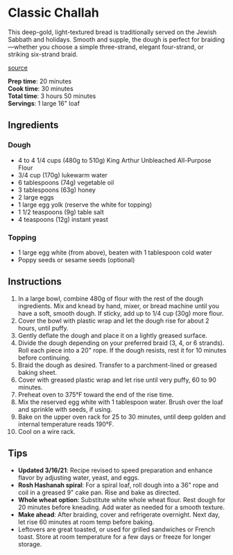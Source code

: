 # Classic Challah

This deep-gold, light-textured bread is traditionally served on the Jewish Sabbath and holidays. Smooth and supple, the dough is perfect for braiding—whether you choose a simple three-strand, elegant four-strand, or striking six-strand braid.

[source](https://www.kingarthurbaking.com/recipes/classic-challah-recipe)

**Prep time**: 20 minutes  
**Cook time**: 30 minutes  
**Total time**: 3 hours 50 minutes  
**Servings**: 1 large 16" loaf

## Ingredients

### Dough

- 4 to 4 1/4 cups (480g to 510g) King Arthur Unbleached All-Purpose Flour
- 3/4 cup (170g) lukewarm water
- 6 tablespoons (74g) vegetable oil
- 3 tablespoons (63g) honey
- 2 large eggs
- 1 large egg yolk (reserve the white for topping)
- 1 1/2 teaspoons (9g) table salt
- 4 teaspoons (12g) instant yeast

### Topping

- 1 large egg white (from above), beaten with 1 tablespoon cold water
- Poppy seeds or sesame seeds (optional)

## Instructions

1. In a large bowl, combine 480g of flour with the rest of the dough ingredients. Mix and knead by hand, mixer, or bread machine until you have a soft, smooth dough. If sticky, add up to 1/4 cup (30g) more flour.
2. Cover the bowl with plastic wrap and let the dough rise for about 2 hours, until puffy.
3. Gently deflate the dough and place it on a lightly greased surface.
4. Divide the dough depending on your preferred braid (3, 4, or 6 strands). Roll each piece into a 20" rope. If the dough resists, rest it for 10 minutes before continuing.
5. Braid the dough as desired. Transfer to a parchment-lined or greased baking sheet.
6. Cover with greased plastic wrap and let rise until very puffy, 60 to 90 minutes.
7. Preheat oven to 375°F toward the end of the rise time.
8. Mix the reserved egg white with 1 tablespoon water. Brush over the loaf and sprinkle with seeds, if using.
9. Bake on the upper oven rack for 25 to 30 minutes, until deep golden and internal temperature reads 190°F.
10. Cool on a wire rack.

## Tips

- **Updated 3/16/21**: Recipe revised to speed preparation and enhance flavor by adjusting water, yeast, and eggs.
- **Rosh Hashanah spiral**: For a spiral loaf, roll dough into a 36" rope and coil in a greased 9" cake pan. Rise and bake as directed.
- **Whole wheat option**: Substitute white whole wheat flour. Rest dough for 20 minutes before kneading. Add water as needed for a smooth texture.
- **Make ahead**: After braiding, cover and refrigerate overnight. Next day, let rise 60 minutes at room temp before baking.
- Leftovers are great toasted, or used for grilled sandwiches or French toast. Store at room temperature for a few days or freeze for longer storage.
